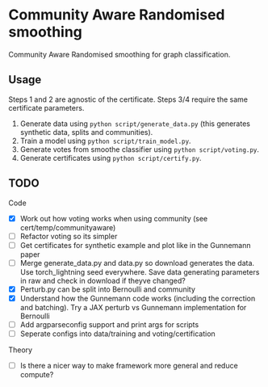 # Community Aware Randomised smoothing
Community Aware Randomised smoothing for graph classification.

## Usage

Steps 1 and 2 are agnostic of the certificate. Steps 3/4 require the same certificate parameters.

1. Generate data using `python script/generate_data.py` (this generates synthetic data, splits and communities).
2. Train a model using `python script/train_model.py`.
3. Generate votes from smoothe classifier using `python script/voting.py`.
4. Generate certificates using `python script/certify.py`.

## TODO

Code
- [x] Work out how voting works when using community (see cert/temp/communityaware)
- [ ] Refactor voting so its simpler 
- [ ] Get certificates for synthetic example and plot like in the Gunnemann paper 
- [ ] Merge generate_data.py and data.py so download generates the data. Use torch_lightning seed everywhere. Save data generating parameters in raw and check in download if theyve changed?
- [x] Perturb.py can be split into Bernoulli and community
- [x] Understand how the Gunnemann code works (including the correction and batching). Try a JAX perturb vs Gunnemann implementation for Bernoulli
- [ ] Add argparseconfig support and print args for scripts
- [ ] Seperate configs into data/training and voting/certification

Theory
- [ ] Is there a nicer way to make framework more general and reduce compute? 